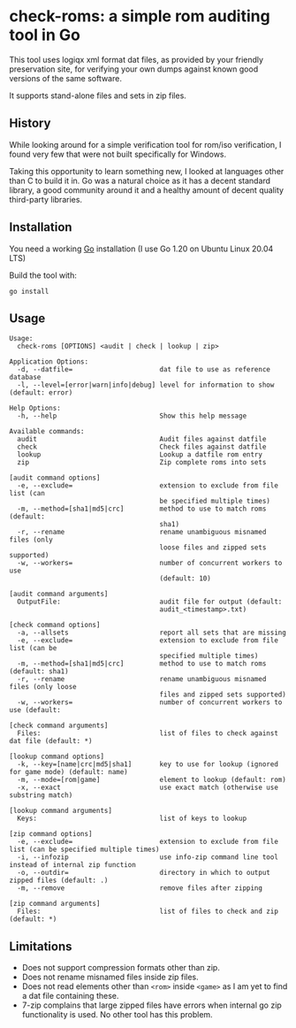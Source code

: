 check-roms: a simple rom auditing tool in Go
============================================

This tool uses logiqx xml format dat files, as provided by your friendly preservation site, for verifying your own dumps against known good versions of the same software.

It supports stand-alone files and sets in zip files.

History
-------

While looking around for a simple verification tool for rom/iso verification, I found very few that were not built specifically for Windows.

Taking this opportunity to learn something new, I looked at languages other than C to build it in. Go was a natural choice as it has a decent standard library, a good community around it and a healthy amount of decent quality third-party libraries.

Installation
------------

You need a working [Go](https://golang.org/) installation (I use Go 1.20 on Ubuntu Linux 20.04 LTS)

Build the tool with:

    go install

Usage
-----
    Usage:
      check-roms [OPTIONS] <audit | check | lookup | zip>
    
    Application Options:
      -d, --datfile=                      dat file to use as reference database
      -l, --level=[error|warn|info|debug] level for information to show (default: error)
    
    Help Options:
      -h, --help                          Show this help message
    
    Available commands:
      audit                               Audit files against datfile
      check                               Check files against datfile
      lookup                              Lookup a datfile rom entry
      zip                                 Zip complete roms into sets

    [audit command options]
      -e, --exclude=                      extension to exclude from file list (can
                                          be specified multiple times)
      -m, --method=[sha1|md5|crc]         method to use to match roms (default:
                                          sha1)
      -r, --rename                        rename unambiguous misnamed files (only
                                          loose files and zipped sets supported)
      -w, --workers=                      number of concurrent workers to use
                                          (default: 10)

    [audit command arguments]
      OutputFile:                         audit file for output (default:
                                          audit_<timestamp>.txt)

    [check command options]
      -a, --allsets                       report all sets that are missing
      -e, --exclude=                      extension to exclude from file list (can be
                                          specified multiple times)
      -m, --method=[sha1|md5|crc]         method to use to match roms (default: sha1)
      -r, --rename                        rename unambiguous misnamed files (only loose
                                          files and zipped sets supported)
      -w, --workers=                      number of concurrent workers to use (default:

    [check command arguments]
      Files:                              list of files to check against dat file (default: *)

    [lookup command options]
      -k, --key=[name|crc|md5|sha1]       key to use for lookup (ignored for game mode) (default: name)
      -m, --mode=[rom|game]               element to lookup (default: rom)
      -x, --exact                         use exact match (otherwise use substring match)
      
    [lookup command arguments]
      Keys:                               list of keys to lookup

    [zip command options]
      -e, --exclude=                      extension to exclude from file list (can be specified multiple times)
      -i, --infozip                       use info-zip command line tool instead of internal zip function
      -o, --outdir=                       directory in which to output zipped files (default: .)
      -m, --remove                        remove files after zipping

    [zip command arguments]
      Files:                              list of files to check and zip (default: *)

Limitations
-----------

- Does not support compression formats other than zip.
- Does not rename misnamed files inside zip files.
- Does not read elements other than `<rom>` inside `<game>` as I  am yet to find a dat file containing these.
- 7-zip complains that large zipped files have errors when internal go zip functionality is used. No other tool has this problem.
